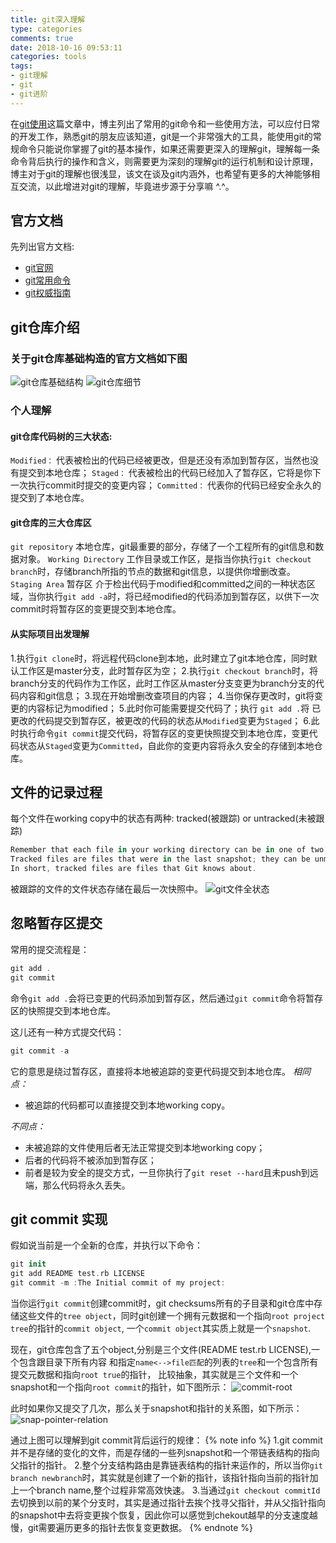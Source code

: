 ```yaml
---
title: git深入理解
type: categories
comments: true
date: 2018-10-16 09:53:11
categories: tools
tags: 
- git理解
- git 
- git进阶
---
```


在[git使用](http://www.kobeluo.com/TECH/2016/07/15/git-useage)这篇文章中，博主列出了常用的git命令和一些使用方法，可以应付日常的开发工作，熟悉git的朋友应该知道，git是一个非常强大的工具，能使用git的常规命令只能说你掌握了git的基本操作，如果还需要更深入的理解git，理解每一条命令背后执行的操作和含义，则需要更为深刻的理解git的运行机制和设计原理，博主对于git的理解也很浅显，该文在谈及git内涵外，也希望有更多的大神能够相互交流，以此增进对git的理解，毕竟进步源于分享嘛 ^.^。
<!-- more -->

## 官方文档
先列出官方文档:
- [git官网](https://git-scm.com/)
- [git常用命令](https://services.github.com/on-demand/downloads/github-git-cheat-sheet.pdf)
- [git权威指南](https://git-scm.com/doc)

## git仓库介绍
### 关于git仓库基础构造的官方文档如下图
![git仓库基础结构](git-structure.png)
![git仓库细节](git-structure-desc.png)

### 个人理解
#### git仓库代码树的三大状态: 

`Modified：` 代表被检出的代码已经被更改，但是还没有添加到暂存区，当然也没有提交到本地仓库；
`Staged：` 代表被检出的代码已经加入了暂存区，它将是你下一次执行commit时提交的变更内容；
`Committed：` 代表你的代码已经安全永久的提交到了本地仓库。

#### git仓库的三大仓库区

`git repository` 本地仓库，git最重要的部分，存储了一个工程所有的git信息和数据对象。
`Working Directory` 工作目录或工作区，是指当你执行`git checkout branch`时，存储branch所指的节点的数据和git信息，以提供你增删改查。 
`Staging Area` 暂存区 介于检出代码于modified和committed之间的一种状态区域，当你执行`git add -a`时，将已经modified的代码添加到暂存区，以供下一次commit时将暂存区的变更提交到本地仓库。

#### 从实际项目出发理解

1.执行`git clone`时，将远程代码clone到本地，此时建立了git本地仓库，同时默认工作区是master分支，此时暂存区为空；
2.执行`git checkout branch`时，将branch分支的代码作为工作区，此时工作区从master分支变更为branch分支的代码内容和git信息；
3.现在开始增删改查项目的内容；
4.当你保存更改时，git将变更的内容标记为modified；
5.此时你可能需要提交代码了；执行 `git add .`将 已更改的代码提交到暂存区，被更改的代码的状态从`Modified`变更为`Staged`；
6.此时执行命令`git commit`提交代码，将暂存区的变更快照提交到本地仓库，变更代码状态从`Staged`变更为`Committed`，自此你的变更内容将永久安全的存储到本地仓库。

## 文件的记录过程
每个文件在working copy中的状态有两种: tracked(被跟踪) or untracked(未被跟踪)
```swift
Remember that each file in your working directory can be in one of two states: tracked or untracked. 
Tracked files are files that were in the last snapshot; they can be unmodified, modified, or staged.
In short, tracked files are files that Git knows about.
```
被跟踪的文件的文件状态存储在最后一次快照中。
![git文件全状态](file-status-all.png)

## 忽略暂存区提交
常用的提交流程是：
```swift
git add .
git commit 
```
命令`git add .`会将已变更的代码添加到暂存区，然后通过`git commit`命令将暂存区的快照提交到本地仓库。

这儿还有一种方式提交代码：
```swift
git commit -a 
```
它的意思是绕过暂存区，直接将本地被追踪的变更代码提交到本地仓库。
*相同点：*
- 被追踪的代码都可以直接提交到本地working copy。

*不同点：*
- 未被追踪的文件使用后者无法正常提交到本地working copy；
- 后者的代码将不被添加到暂存区；
- 前者是较为安全的提交方式，一旦你执行了`git reset --hard`且未push到远端，那么代码将永久丢失。

## git commit 实现
假如说当前是一个全新的仓库，并执行以下命令：
```swift
git init 
git add README test.rb LICENSE
git commit -m :The Initial commit of my project:
```
当你运行`git commit`创建commit时，git checksums所有的子目录和git仓库中存储这些文件的`tree object`，同时git创建一个拥有元数据和一个指向`root project tree`的指针的`commit object`, 一个`commit object`其实质上就是一个`snapshot`.

现在，git仓库包含了五个object,分别是三个文件(README test.rb LICENSE),一个包含跟目录下所有内容
和指定`name<-->file匹配`的列表的`tree`和一个包含所有提交元数据和指向`root true`的指针，
比较抽象，其实就是三个文件和一个snapshot和一个指向`root commit`的指针，如下图所示：
![commit-root](commit-root.png)

此时如果你又提交了几次，那么关于snapshot和指针的关系图，如下所示：
![snap-pointer-relation](snap-pointer-relation.png)

通过上图可以理解到git commit背后运行的规律：
{% note info %}
1.git commit并不是存储的变化的文件，而是存储的一些列snapshot和一个带链表结构的指向父指针的指针。
2.整个分支结构路由是靠链表结构的指针来运作的，所以当你`git branch newbranch`时，其实就是创建了一个新的指针，该指针指向当前的指针加上一个branch name,整个过程非常高效快速。
3.当通过`git checkout commitId`去切换到以前的某个分支时，其实是通过指针去挨个找寻父指针，并从父指针指向的snapshot中去将变更挨个恢复，因此你可以感觉到chekout越早的分支速度越慢，git需要遍历更多的指针去恢复变更数据。
{% endnote %}


